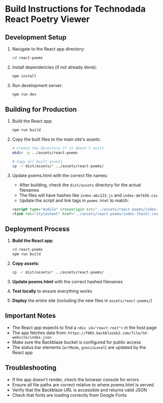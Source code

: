 # Build Instructions for Technodada React Poetry Viewer

## Development Setup

1. Navigate to the React app directory:
   ```bash
   cd react-poems
   ```

2. Install dependencies (if not already done):
   ```bash
   npm install
   ```

3. Run development server:
   ```bash
   npm run dev
   ```

## Building for Production

1. Build the React app:
   ```bash
   npm run build
   ```

2. Copy the built files to the main site's assets:
   ```bash
   # Create the directory if it doesn't exist
   mkdir -p ../assets/react-poems
   
   # Copy all built assets
   cp -r dist/assets/* ../assets/react-poems/
   ```

3. Update poems.html with the correct file names:
   - After building, check the `dist/assets` directory for the actual filenames
   - The files will have hashes like `index-abc123.js` and `index-def456.css`
   - Update the script and link tags in `poems.html` to match:
   
   ```html
   <script type="module" crossorigin src="../assets/react-poems/index-[hash].js"></script>
   <link rel="stylesheet" href="../assets/react-poems/index-[hash].css">
   ```

## Deployment Process

1. **Build the React app**:
   ```bash
   cd react-poems
   npm run build
   ```

2. **Copy assets**:
   ```bash
   cp -r dist/assets/* ../assets/react-poems/
   ```

3. **Update poems.html** with the correct hashed filenames

4. **Test locally** to ensure everything works

5. **Deploy** the entire site (including the new files in `assets/react-poems/`)

## Important Notes

- The React app expects to find a `<div id="react-root">` in the host page
- The app fetches data from: `https://f005.backblazeb2.com/file/td-website/index.json`
- Make sure the Backblaze bucket is configured for public access
- The status bar elements (`artMode`, `gnosisLevel`) are updated by the React app

## Troubleshooting

- If the app doesn't render, check the browser console for errors
- Ensure all file paths are correct relative to where poems.html is served
- Verify that the Backblaze URL is accessible and returns valid JSON
- Check that fonts are loading correctly from Google Fonts